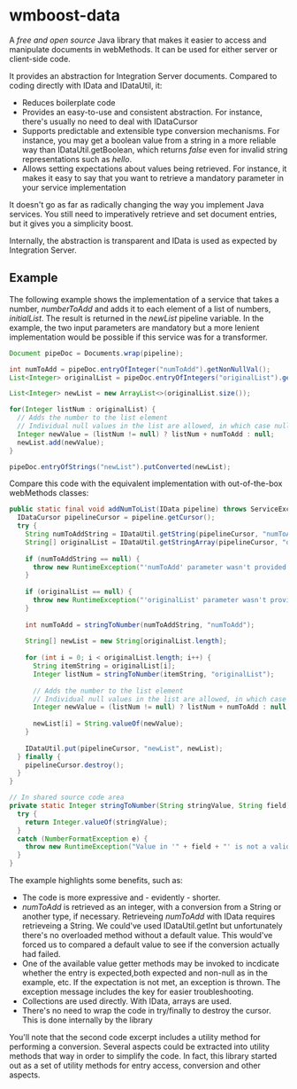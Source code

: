 # wmboost-data

A _free and open source_ Java library that makes it easier to access and manipulate documents in webMethods. It can be used for either server or client-side code.

It provides an abstraction for Integration Server documents. Compared to coding directly with IData and IDataUtil, it:
* Reduces boilerplate code
* Provides an easy-to-use and consistent abstraction. For instance, there's usually no need to deal with IDataCursor
* Supports predictable and extensible type conversion mechanisms. For instance, you may get a boolean value from a string in a more reliable way than IDataUtil.getBoolean, which returns _false_ even for invalid string representations such as _hello_.
* Allows setting expectations about values being retrieved. For instance, it makes it easy to say that you want to retrieve a mandatory parameter in your service implementation

It doesn't go as far as radically changing the way you implement Java services. You still need to imperatively retrieve and set document entries, but it gives you a simplicity boost.

Internally, the abstraction is transparent and IData is used as expected by Integration Server.

## Example
The following example shows the implementation of a service that takes a number, _numberToAdd_ and adds it to each element of a list of numbers, _initialList_. The result is returned in the _newList_ pipeline variable. In the example, the two input parameters are mandatory but a more lenient implementation would be possible if this service was for a transformer.

```java
Document pipeDoc = Documents.wrap(pipeline);

int numToAdd = pipeDoc.entryOfInteger("numToAdd").getNonNullVal();
List<Integer> originalList = pipeDoc.entryOfIntegers("originalList").getVal();

List<Integer> newList = new ArrayList<>(originalList.size());

for(Integer listNum : originalList) {
  // Adds the number to the list element
  // Individual null values in the list are allowed, in which case null is assigned
  Integer newValue = (listNum != null) ? listNum + numToAdd : null;
  newList.add(newValue);
}

pipeDoc.entryOfStrings("newList").putConverted(newList);
```

Compare this code with the equivalent implementation with out-of-the-box webMethods classes:
```java
public static final void addNumToList(IData pipeline) throws ServiceException {
  IDataCursor pipelineCursor = pipeline.getCursor();
  try {
    String numToAddString = IDataUtil.getString(pipelineCursor, "numToAdd");
    String[] originalList = IDataUtil.getStringArray(pipelineCursor, "originalList");
    
    if (numToAddString == null) {
      throw new RuntimeException("'numToAdd' parameter wasn't provided or was null");
    }  
    
    if (originalList == null) {
      throw new RuntimeException("'originalList' parameter wasn't provided");
    }
    
    int numToAdd = stringToNumber(numToAddString, "numToAdd");
  
    String[] newList = new String[originalList.length];
  
    for (int i = 0; i < originalList.length; i++) {
      String itemString = originalList[i];    
      Integer listNum = stringToNumber(itemString, "originalList");
    
      // Adds the number to the list element
      // Individual null values in the list are allowed, in which case null is assigned
      Integer newValue = (listNum != null) ? listNum + numToAdd : null;
    
      newList[i] = String.valueOf(newValue);
    }
  
    IDataUtil.put(pipelineCursor, "newList", newList);
  } finally {
    pipelineCursor.destroy();
  }
}

// In shared source code area
private static Integer stringToNumber(String stringValue, String field) {
  try {
    return Integer.valueOf(stringValue);
  }
  catch (NumberFormatException e) {
    throw new RuntimeException("Value in '" + field + "' is not a valid integer number");
  }
}
```

The example highlights some benefits, such as:

* The code is more expressive and - evidently - shorter.
* _numToAdd_ is retrieved as an integer, with a conversion from a String or another type, if necessary. Retrieveing _numToAdd_ with IData requires retrieveing a String. We could've used IDataUtil.getInt but unfortunately there's no overloaded method without a default value. This would've forced us to compared a default value to see if the conversion actually had failed.
* One of the available value getter methods may be invoked to incdicate whether the entry is expected,both expected and non-null as in the example, etc. If the expectation is not met, an exception is thrown. The exception message includes the key for easier troubleshooting.
* Collections are used directly. With IData, arrays are used.
* There's no need to wrap the code in try/finally to destroy the cursor. This is done internally by the library

You'll note that the second code excerpt includes a utility method for performing a conversion. Several aspects could be extracted into utility methods that way in order to simplify the code. In fact, this library started out as a set of utility methods for entry access, conversion and other aspects.
